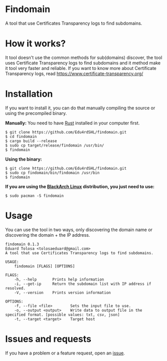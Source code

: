 # Findomain
A tool that use Certificates Transparency logs to find subdomains.

# How it works?
It tool doesn't use the common methods for sub(domains) discover, the tool uses Certificate Transparency logs to find subdomains and it method make it tool very faster and reliable. If you want to know more about Certificate Transparency logs, read https://www.certificate-transparency.org/

# Installation
If you want to install it, you can do that manually compiling the source or using the precompiled binary.

**Manually:**
You need to have [Rust](https://www.rust-lang.org/) installed in your computer first.

```
$ git clone https://github.com/Edu4rdSHL/findomain.git
$ cd findomain
$ cargo build --release
$ sudo cp target/release/findomain /usr/bin/
$ findomain
```

**Using the binary:**

```
$ git clone https://github.com/Edu4rdSHL/findomain.git
$ sudo cp findomain/bin/findomain /usr/bin
$ findomain
```
**If you are using the [BlackArch Linux](https://blackarch.org) distribution, you just need to use:**

```
$ sudo pacman -S findomain
```

# Usage

You can use the tool in two ways, only discovering the domain name or discovering the domain + the IP address.

```
findomain 0.1.3
Eduard Tolosa <tolosaeduard@gmail.com>
A tool that use Certificates Transparency logs to find subdomains.

USAGE:
    findomain [FLAGS] [OPTIONS]

FLAGS:
    -h, --help       Prints help information
    -i, --get-ip     Return the subdomain list with IP address if resolved.
    -V, --version    Prints version information

OPTIONS:
    -f, --file <file>        Sets the input file to use.
    -o, --output <output>    Write data to output file in the specified format. [possible values: txt, csv, json]
    -t, --target <target>    Target host
```
# Issues and requests

If you have a problem or a feature request, open an [issue](https://github.com/Edu4rdSHL/findomain/issues).
